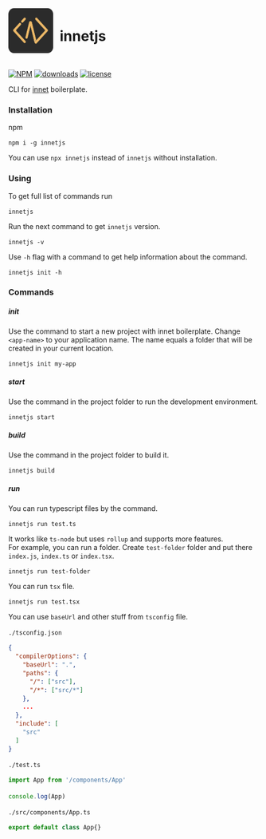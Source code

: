 <img src="https://raw.githubusercontent.com/d8corp/innet/main/logo.svg" align="left" width="90" height="90" alt="InnetJs logo by Mikhail Lysikov">

# &nbsp; innetjs

&nbsp;

[![NPM](https://img.shields.io/npm/v/innetjs.svg)](https://github.com/d8corp/innetjs/blob/main/CHANGELOG.md)
[![downloads](https://img.shields.io/npm/dm/innetjs.svg)](https://www.npmjs.com/package/innetjs)
[![license](https://img.shields.io/npm/l/innetjs)](https://github.com/d8corp/innetjs/blob/main/LICENSE)

CLI for [innet](https://www.npmjs.com/package/innet) boilerplate.

### Installation
npm
```shell
npm i -g innetjs
```
You can use `npx innetjs` instead of `innetjs` without installation.
### Using
To get full list of commands run
```shell
innetjs
```
Run the next command to get `innetjs` version.
```shell
innetjs -v
```
Use `-h` flag with a command to get help information about the command.
```shell
innetjs init -h
```
### Commands
##### init <app-name>
Use the command to start a new project with innet boilerplate. Change `<app-name>` to your application name.
The name equals a folder that will be created in your current location.
```shell
innetjs init my-app
```
##### start
Use the command in the project folder to run the development environment.
```shell
innetjs start
```
##### build
Use the command in the project folder to build it.
```shell
innetjs build
```
##### run
You can run typescript files by the command.
```shell
innetjs run test.ts
```
It works like `ts-node` but uses `rollup` and supports more features.  
For example, you can run a folder. Create `test-folder` folder and put there `index.js`, `index.ts` or `index.tsx`.
```shell
innetjs run test-folder
```
You can run `tsx` file.
```shell
innetjs run test.tsx
```
You can use `baseUrl` and other stuff from `tsconfig` file.  

`./tsconfig.json`
```json
{
  "compilerOptions": {
    "baseUrl": ".",
    "paths": {
      "/": ["src"],
      "/*": ["src/*"]
    },
    ...
  },
  "include": [
    "src"
  ]
}
```
`./test.ts`
```typescript
import App from '/components/App'

console.log(App)
```
`./src/components/App.ts`
```typescript
export default class App{}
```
